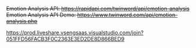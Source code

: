 ~~Emotion Analysis API: https://rapidapi.com/twinword/api/emotion-analysis 
Emotion Analysis API Demo: https://www.twinword.com/api/emotion-analysis.php~~

https://prod.liveshare.vsengsaas.visualstudio.com/join?051FFD56FACB3F0C2363E3ED2DE8D866BED9
